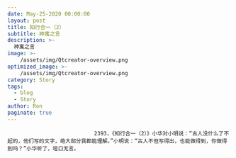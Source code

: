 ```yaml
---
date: May-25-2020 00:00:00
layout: post
title: 知行合一（2）
subtitle: 神寓之言
description: >-
  神寓之言
image: >-
    /assets/img/Qtcreator-overview.png
optimized_image: >-
    /assets/img/Qtcreator-overview.png
category: Story
tags:
  - blog
  - Story
author: Ron
paginate: true
---
```


							　　2393，《知行合一（2）》小华对小明说：“古人没什么了不起的，他们写的文字，绝大部分我都能理解。”小明说：“古人不但写得出，也能做得到，你做得到吗？”小华听了，哑口无言。
							
							
						